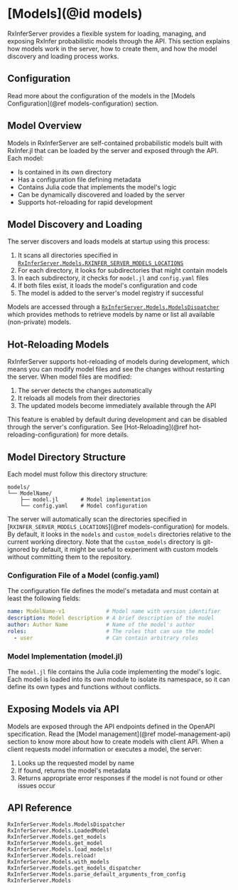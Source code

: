 # [Models](@id models)

RxInferServer provides a flexible system for loading, managing, and exposing RxInfer probabilistic models through the API. This section explains how models work in the server, how to create them, and how the model discovery and loading process works.

## Configuration

Read more about the configuration of the models in the [Models Configuration](@ref models-configuration) section.

## Model Overview

Models in RxInferServer are self-contained probabilistic models built with RxInfer.jl that can be loaded by the server and exposed through the API. Each model:

- Is contained in its own directory
- Has a configuration file defining metadata
- Contains Julia code that implements the model's logic
- Can be dynamically discovered and loaded by the server
- Supports hot-reloading for rapid development

## Model Discovery and Loading

The server discovers and loads models at startup using this process:

1. It scans all directories specified in [`RxInferServer.Models.RXINFER_SERVER_MODELS_LOCATIONS`](@ref)
2. For each directory, it looks for subdirectories that might contain models
3. In each subdirectory, it checks for `model.jl` and `config.yaml` files
4. If both files exist, it loads the model's configuration and code
5. The model is added to the server's model registry if successful

Models are accessed through a [`RxInferServer.Models.ModelsDispatcher`](@ref) which provides methods to retrieve models by name or list all available (non-private) models.

## Hot-Reloading Models

RxInferServer supports hot-reloading of models during development, which means you can modify model files and see the changes without restarting the server. When model files are modified:

1. The server detects the changes automatically
2. It reloads all models from their directories
3. The updated models become immediately available through the API

This feature is enabled by default during development and can be disabled through the server's configuration. See [Hot-Reloading](@ref hot-reloading-configuration) for more details.

## Model Directory Structure

Each model must follow this directory structure:

```
models/
└── ModelName/
    ├── model.jl       # Model implementation
    └── config.yaml    # Model configuration
```

The server will automatically scan the directories specified in [`RXINFER_SERVER_MODELS_LOCATIONS`](@ref models-configuration) for models. By default, it looks in the `models` and `custom_models` directories relative to the current working directory. Note that the `custom_models` directory is git-ignored by default, it might be useful to experiment with custom models without committing them to the repository.

### Configuration File of a Model (config.yaml)

The configuration file defines the model's metadata and must contain at least the following fields:

```yaml
name: ModelName-v1             # Model name with version identifier
description: Model description # A brief description of the model
author: Author Name            # Name of the model's author
roles:                         # The roles that can use the model
  - user                       # Can contain arbitrary roles
```

### Model Implementation (model.jl)

The `model.jl` file contains the Julia code implementing the model's logic. Each model is loaded into its own module to isolate its namespace, so it can define its own types and functions without conflicts.

## Exposing Models via API

Models are exposed through the API endpoints defined in the OpenAPI specification. Read the [Model management](@ref model-management-api) section to know more about how to create models with client API. When a client requests model information or executes a model, the server:

1. Looks up the requested model by name
2. If found, returns the model's metadata
3. Returns appropriate error responses if the model is not found or other issues occur

## API Reference 

```@docs
RxInferServer.Models.ModelsDispatcher
RxInferServer.Models.LoadedModel
RxInferServer.Models.get_models
RxInferServer.Models.get_model
RxInferServer.Models.load_models!
RxInferServer.Models.reload!
RxInferServer.Models.with_models
RxInferServer.Models.get_models_dispatcher
RxInferServer.Models.parse_default_arguments_from_config
RxInferServer.Models
```
